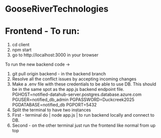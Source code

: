 # GooseRiverTechnologies

# Frontend - To run:
1. cd client
2. npm start
3. go to http://localhost:3000 in your browser


To run the new backend code ->
1. git pull origin backend - in the backend branch
2. Resolve all the conflict issues by accepting incoming changes
3. Make a .env file with these credentials to be able to use DB. This should be in the same spot as the app.js backend endpoint file.
   PGHOST=notified-datahub-server.postgres.database.azure.com
   PGUSER=notified_db_admin
   PGPASSWORD=Duckcreek2025
   PGDATABASE=notified_db
   PGPORT=5432
4. Split the terminal to have two instances
5. First - terminal do | node app.js | to run backend locally and connect to DB.
6. Second - on the other terminal just run the frontend like normal from up top
